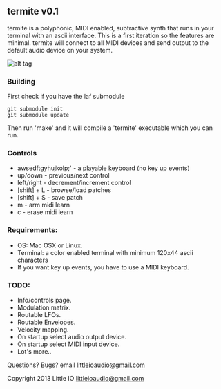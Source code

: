 termite v0.1
------------
termite is a polyphonic, MIDI enabled, subtractive synth that runs in your terminal with an ascii interface.
This is a first iteration so the features are minimal. termite will connect to all MIDI devices and send output to the default audio
device on your system.

![alt tag](http://littleio.co/static/img/termite_screen_shot.png)

### Building
First check if you have the laf submodule
```
git submodule init
git submodule update
```
Then run 'make' and it will compile a 'termite' executable which you can run.

### Controls
* awsedftgyhujkolp;' - a playable keyboard (no key up events)
* up/down - previous/next control
* left/right - decrement/increment control
* [shift] + L - browse/load patches
* [shift] + S - save patch
* m - arm midi learn
* c - erase midi learn

### Requirements:
* OS: Mac OSX or Linux.
* Terminal: a color enabled terminal with minimum 120x44 ascii characters
* If you want key up events, you have to use a MIDI keyboard.

### TODO:
* Info/controls page.
* Modulation matrix.
* Routable LFOs.
* Routable Envelopes.
* Velocity mapping.
* On startup select audio output device.
* On startup select MIDI input device.
* Lot's more..

Questions? Bugs? email littleioaudio@gmail.com

Copyright 2013 Little IO <littleioaudio@gmail.com>
